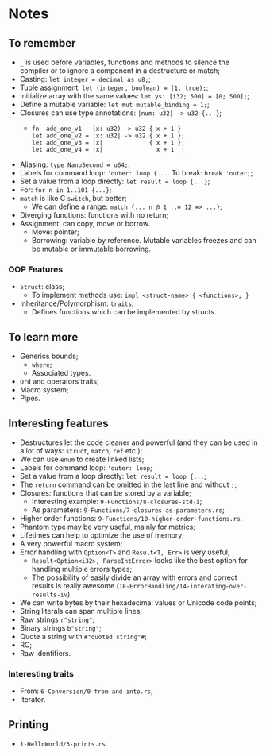 # Notes

## To remember
- `_` is used before variables, functions and methods to silence the compiler or to ignore a component in a destructure or match;
- Casting: `let integer = decimal as u8;`;
- Tuple assignment: `let (integer, boolean) = (1, true);`;
- Initialize array with the same values: `let ys: [i32; 500] = [0; 500];`;
- Define a mutable variable: `let mut mutable_binding = 1;`;
- Closures can use type annotations: `|num: u32| -> u32 {...}`;
  - ```
    fn  add_one_v1   (x: u32) -> u32 { x + 1 }
    let add_one_v2 = |x: u32| -> u32 { x + 1 };
    let add_one_v3 = |x|             { x + 1 };
    let add_one_v4 = |x|               x + 1  ;
    ```
- Aliasing: `type NanoSecond = u64;`;
- Labels for command loop: `'outer: loop {...`. To break: `break 'outer;`;
- Set a value from a loop directly: `let result = loop {...}`;
- For: `for n in 1..101 {...}`;
- `match` is like C `switch`, but better;
  - We can define a range: `match {... n @ 1 ..= 12 => ...}`;
- Diverging functions: functions with no return;
- Assignment: can copy, move or borrow.
  - Move: pointer;
  - Borrowing: variable by reference. Mutable variables freezes and can be mutable or immutable borrowing.


### OOP Features
- `struct`: class;
  - To implement methods use: `impl <struct-name> { <functions>; }`
- Inheritance/Polymorphism: `traits`;
  - Defines functions which can be implemented by structs.


## To learn more
- Generics bounds;
  - `where`;
  - Associated types.
- `Ord` and operators traits;
- Macro system;
- Pipes.


## Interesting features
- Destructures let the code cleaner and powerful (and they can be used in a lot of ways: `struct`, `match`, `ref` etc.);
- We can use `enum` to create linked lists;
- Labels for command loop: `'outer: loop`;
- Set a value from a loop directly: `let result = loop {...`;
- The `return` command can be omitted in the last line and without `;`;
- Closures: functions that can be stored by a variable;
  - Interesting example: `9-Functions/8-closures-std-i`;
  - As parameters: `9-Functions/7-closures-as-parameters.rs`;
- Higher order functions: `9-Functions/10-higher-order-functions.rs`.
- Phantom type may be very useful, mainly for metrics;
- Lifetimes can help to optimize the use of memory;
- A very powerful macro system;
- Error handling with `Option<T>` and `Result<T, Err>` is very useful;
  - `Result<Option<i32>, ParseIntError>` looks like the best option for handling multiple errors types;
  - The possibility of easily divide an array with errors and correct results is really awesome (`18-ErrorHandling/14-interating-over-results-iv`).
- We can write bytes by their hexadecimal values or Unicode code points;
- String literals can span multiple lines;
- Raw strings `r"string"`;
- Binary strings `b"string"`;
- Quote a string with `#"quoted string"#`;
- RC;
- Raw identifiers.


### Interesting traits
- From: `6-Conversion/0-from-and-into.rs`;
- Iterator.


## Printing
- `1-HelloWorld/3-prints.rs`.
